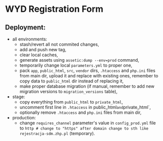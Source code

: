 # WYD Registration Form

## Deployment:
* all environments:
  * stash/revert all not commited changes,
  * add and push new tag,
  * clear local caches,
  * generate assets using `assetic:dump --env=prod` command,
  * temporarily change local `parameters.yml` to proper one,
  * pack `app`, `public_html`, `src`, `vendor` dirs, `.htaccess` and `php.ini` files from main dir, upload it and replace with existing ones, remember to copy data to `public_html` dir instead of replacing it,
  * make proper database migration (if manual, remember to add new migration versions to `migration_versions` table),
* stage:
  * copy everything from `public_html` to `private_html`,
  * uncomment first line in `.htaccess` in public_html` and `private_html`,
  * optionally remove `.htaccess` and `php.ini` files from main dir,
* production:
  * change `requires_channel` parameter's value in `config_prod.yml` file to `http # change to "https" after domain change to sth like rejestracja-sdm.zhp.pl` (temporary).
